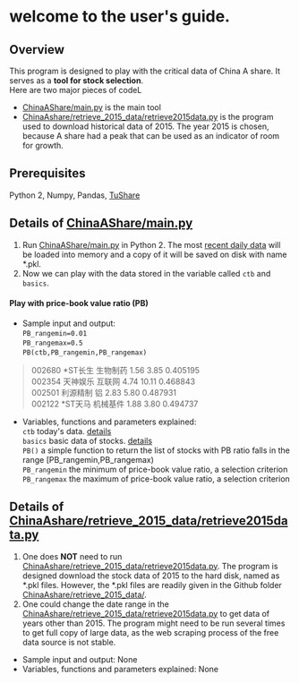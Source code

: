 # welcome to the user's guide.<br>
## Overview
This program is designed to play with the critical data of China A share. It serves as a **tool for stock selection**.<br>
Here are two major pieces of codeL<br>
* [ChinaAShare/main.py](https://github.com/broken1999/ChinaAShare/blob/master/main.py) is the main tool
* [ChinaAshare/retrieve_2015_data/retrieve2015data.py](https://github.com/broken1999/ChinaAShare/blob/master/retrieve_2015_data/retrieve2015data.py) is the program used to download historical data of 2015. The year 2015 is chosen, because A share had a peak that can be used as an indicator of room for growth.

## Prerequisites
Python 2, Numpy, Pandas, [TuShare](https://pypi.org/project/tushare/)

## Details of [ChinaAShare/main.py](https://github.com/broken1999/ChinaAShare/blob/master/main.py)
1. Run [ChinaAShare/main.py](https://github.com/broken1999/ChinaAShare/blob/master/main.py) in Python 2. The most [recent daily data](http://tushare.org/trading.html#id4) will be loaded into memory and a copy of it will be saved on disk with name \*.pkl.<br>
2. Now we can play with the data stored in the variable called `ctb` and `basics`.<br>

#### Play with price-book value ratio (PB)
* Sample input and output:<br>
`PB_rangemin=0.01`<br>
`PB_rangemax=0.5`<br>
`PB(ctb,PB_rangemin,PB_rangemax)`<br>
>002680  \*ST长生     生物制药   1.56   3.85  0.405195<br>
>002354   天神娱乐      互联网   4.74  10.11  0.468843<br>
>002501   利源精制        铝   2.83   5.80  0.487931<br>
>002122  \*ST天马     机械基件   1.88   3.80  0.494737<br>
* Variables, functions and parameters explained: <br> 
`ctb` today's data. [details](http://tushare.org/trading.html#id3) <br>
`basics` basic data of stocks. [details](http://tushare.org/trading.html#id3) <br>
`PB()` a simple function to return the list of stocks with PB ratio falls in the range \[PB_rangemin,PB_rangemax\) <br>
`PB_rangemin` the minimum of price-book value ratio, a selection criterion <br>
`PB_rangemax` the maximum of price-book value ratio, a selection criterion <br>


## Details of [ChinaAshare/retrieve_2015_data/retrieve2015data.py](https://github.com/broken1999/ChinaAShare/blob/master/retrieve_2015_data/retrieve2015data.py)
1. One does **NOT** need to run [ChinaAshare/retrieve_2015_data/retrieve2015data.py](https://github.com/broken1999/ChinaAShare/blob/master/retrieve_2015_data/retrieve2015data.py). The program is designed download the stock data of 2015 to the hard disk, named as \*.pkl files. However, the \*.pkl files are readily given in the Github folder [ChinaAshare/retrieve_2015_data/](https://github.com/broken1999/ChinaAShare/blob/master/retrieve_2015_data/).
2. One could change the date range in the [ChinaAshare/retrieve_2015_data/retrieve2015data.py](https://github.com/broken1999/ChinaAShare/blob/master/retrieve_2015_data/retrieve2015data.py) to get data of years other than 2015. The program might need to be run several times to get full copy of large data, as the web scraping process of the free data source is not stable.
* Sample input and output: None
* Variables, functions and parameters explained: None



